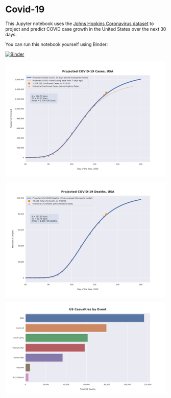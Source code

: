 # Covid-19

This Jupyter notebook uses the [Johns Hopkins Coronavirus dataset](https://github.com/CSSEGISandData/COVID-19/blob/master/README.md) to project and predict COVID case growth in the United States over the next 30 days.

You can run this notebook yourself using Binder:

[![Binder](https://mybinder.org/badge_logo.svg)](https://mybinder.org/v2/gh/bws428/covid-19/master?filepath=covid-projections.nbconvert.ipynb)

![Projected Cases plot](https://raw.githubusercontent.com/bws428/covid-19/master/charts/covid-5.10.20.png)

![Projected Deaths plot](https://raw.githubusercontent.com/bws428/covid-19/master/charts/covid-deaths-5.10.20.png)

![Casualties plot](https://raw.githubusercontent.com/bws428/covid-19/master/charts/casualties.png)

